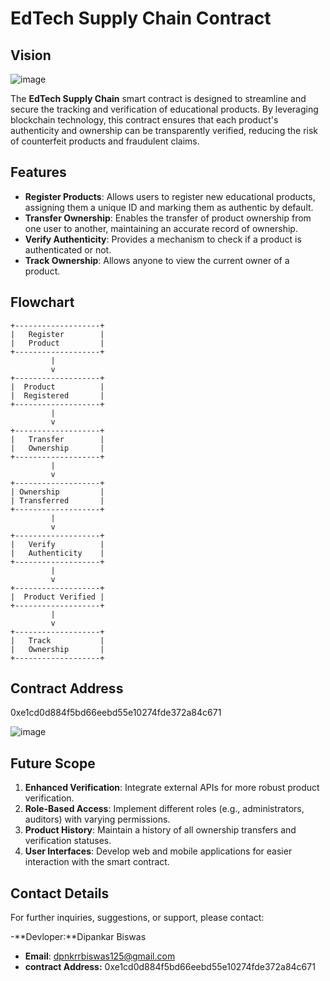 # EdTech Supply Chain Contract

## Vision
![image](https://github.com/user-attachments/assets/64440e22-837f-4616-95b3-1599708904ad)

The **EdTech Supply Chain** smart contract is designed to streamline and secure the tracking and verification of educational products. By leveraging blockchain technology, this contract ensures that each product's authenticity and ownership can be transparently verified, reducing the risk of counterfeit products and fraudulent claims.

## Features

- **Register Products**: Allows users to register new educational products, assigning them a unique ID and marking them as authentic by default.
- **Transfer Ownership**: Enables the transfer of product ownership from one user to another, maintaining an accurate record of ownership.
- **Verify Authenticity**: Provides a mechanism to check if a product is authenticated or not.
- **Track Ownership**: Allows anyone to view the current owner of a product.

## Flowchart

```plaintext
+-------------------+
|   Register        |
|   Product         |
+-------------------+
         |
         v
+-------------------+
|  Product          |
|  Registered       |
+-------------------+
         |
         v
+-------------------+
|   Transfer        |
|   Ownership       |
+-------------------+
         |
         v
+-------------------+
| Ownership         |
| Transferred       |
+-------------------+
         |
         v
+-------------------+
|   Verify          |
|   Authenticity    |
+-------------------+
         |
         v
+-------------------+
|  Product Verified |
+-------------------+
         |
         v
+-------------------+
|   Track           |
|   Ownership       |
+-------------------+
```

## Contract Address
0xe1cd0d884f5bd66eebd55e10274fde372a84c671

![image](https://github.com/user-attachments/assets/8d054b54-9d77-4159-8ae6-58ab540a37ba)

## Future Scope

1. **Enhanced Verification**: Integrate external APIs for more robust product verification.
2. **Role-Based Access**: Implement different roles (e.g., administrators, auditors) with varying permissions.
3. **Product History**: Maintain a history of all ownership transfers and verification statuses.
4. **User Interfaces**: Develop web and mobile applications for easier interaction with the smart contract.

## Contact Details

For further inquiries, suggestions, or support, please contact:

-**Devloper:**Dipankar Biswas
- **Email**: dpnkrrbiswas125@gmail.com
- **contract Address:** 0xe1cd0d884f5bd66eebd55e10274fde372a84c671


